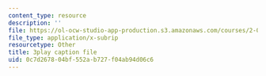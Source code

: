 ```yaml
---
content_type: resource
description: ''
file: https://ol-ocw-studio-app-production.s3.amazonaws.com/courses/2-003sc-engineering-dynamics-fall-2011/0c7d267804bf552ab727f04ab94d06c6_fK9AGvLf3yw.vtt
file_type: application/x-subrip
resourcetype: Other
title: 3play caption file
uid: 0c7d2678-04bf-552a-b727-f04ab94d06c6
---
```


